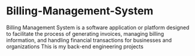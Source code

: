 # Billing-Management-System
Billing Management System is a software application or platform designed to facilitate the process of generating invoices, managing billing information, and handling financial transactions for businesses and organizations
                                              This is my back-end engineering projects
